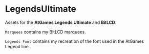 # LegendsUltimate
Assets for the **AtGames Legends Ultimate** and **BitLCD**.

`Marquees` contains my BitLCD marquees.

`Legends Font` contains my recreation of the font used in the AtGames Legend line.
